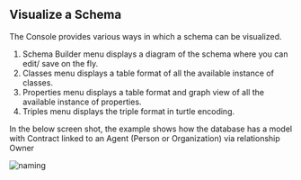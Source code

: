 
## Visualize a Schema

The Console provides various ways in which a schema can be visualized.

1. Schema Builder menu displays a diagram of the schema where you can edit/ save on the fly.
2. Classes menu displays a table format of all the available instance of classes.  
3. Properties menu displays a table format and graph view of all the available instance of properties.
4. Triples menu displays the triple format in turtle encoding.

In the below screen shot, the example shows how the database has a model with Contract linked to an Agent (Person or Organization)
via relationship Owner

![naming](https://assets.terminusdb.com/schema_builder_screen_shots.PNG)
